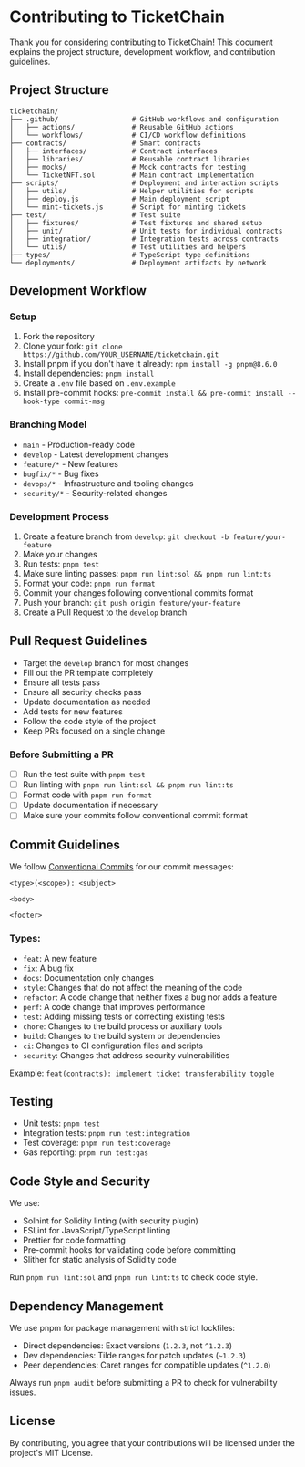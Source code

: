 # Contributing to TicketChain

Thank you for considering contributing to TicketChain! This document explains the project structure, development workflow, and contribution guidelines.

## Project Structure

```
ticketchain/
├── .github/                  # GitHub workflows and configuration
│   ├── actions/              # Reusable GitHub actions
│   └── workflows/            # CI/CD workflow definitions
├── contracts/                # Smart contracts
│   ├── interfaces/           # Contract interfaces
│   ├── libraries/            # Reusable contract libraries
│   ├── mocks/                # Mock contracts for testing
│   └── TicketNFT.sol         # Main contract implementation
├── scripts/                  # Deployment and interaction scripts
│   ├── utils/                # Helper utilities for scripts
│   ├── deploy.js             # Main deployment script
│   └── mint-tickets.js       # Script for minting tickets
├── test/                     # Test suite
│   ├── fixtures/             # Test fixtures and shared setup
│   ├── unit/                 # Unit tests for individual contracts
│   ├── integration/          # Integration tests across contracts
│   └── utils/                # Test utilities and helpers
├── types/                    # TypeScript type definitions
└── deployments/              # Deployment artifacts by network
```

## Development Workflow

### Setup

1. Fork the repository
2. Clone your fork: `git clone https://github.com/YOUR_USERNAME/ticketchain.git`
3. Install pnpm if you don't have it already: `npm install -g pnpm@8.6.0`
4. Install dependencies: `pnpm install`
5. Create a `.env` file based on `.env.example`
6. Install pre-commit hooks: `pre-commit install && pre-commit install --hook-type commit-msg`

### Branching Model

- `main` - Production-ready code
- `develop` - Latest development changes
- `feature/*` - New features
- `bugfix/*` - Bug fixes
- `devops/*` - Infrastructure and tooling changes
- `security/*` - Security-related changes

### Development Process

1. Create a feature branch from `develop`: `git checkout -b feature/your-feature`
2. Make your changes
3. Run tests: `pnpm test`
4. Make sure linting passes: `pnpm run lint:sol && pnpm run lint:ts`
5. Format your code: `pnpm run format`
6. Commit your changes following conventional commits format
7. Push your branch: `git push origin feature/your-feature`
8. Create a Pull Request to the `develop` branch

## Pull Request Guidelines

- Target the `develop` branch for most changes
- Fill out the PR template completely
- Ensure all tests pass
- Ensure all security checks pass
- Update documentation as needed
- Add tests for new features
- Follow the code style of the project
- Keep PRs focused on a single change

### Before Submitting a PR

- [ ] Run the test suite with `pnpm test`
- [ ] Run linting with `pnpm run lint:sol && pnpm run lint:ts`
- [ ] Format code with `pnpm run format`
- [ ] Update documentation if necessary
- [ ] Make sure your commits follow conventional commit format

## Commit Guidelines

We follow [Conventional Commits](https://www.conventionalcommits.org/) for our commit messages:

```
<type>(<scope>): <subject>

<body>

<footer>
```

### Types:

- `feat`: A new feature
- `fix`: A bug fix
- `docs`: Documentation only changes
- `style`: Changes that do not affect the meaning of the code
- `refactor`: A code change that neither fixes a bug nor adds a feature
- `perf`: A code change that improves performance
- `test`: Adding missing tests or correcting existing tests
- `chore`: Changes to the build process or auxiliary tools
- `build`: Changes to the build system or dependencies
- `ci`: Changes to CI configuration files and scripts
- `security`: Changes that address security vulnerabilities

Example: `feat(contracts): implement ticket transferability toggle`

## Testing

- Unit tests: `pnpm test`
- Integration tests: `pnpm run test:integration`
- Test coverage: `pnpm run test:coverage`
- Gas reporting: `pnpm run test:gas`

## Code Style and Security

We use:
- Solhint for Solidity linting (with security plugin)
- ESLint for JavaScript/TypeScript linting
- Prettier for code formatting
- Pre-commit hooks for validating code before committing
- Slither for static analysis of Solidity code

Run `pnpm run lint:sol` and `pnpm run lint:ts` to check code style.

## Dependency Management

We use pnpm for package management with strict lockfiles:

- Direct dependencies: Exact versions (`1.2.3`, not `^1.2.3`)
- Dev dependencies: Tilde ranges for patch updates (`~1.2.3`)
- Peer dependencies: Caret ranges for compatible updates (`^1.2.0`)

Always run `pnpm audit` before submitting a PR to check for vulnerability issues.

## License

By contributing, you agree that your contributions will be licensed under the project's MIT License.
